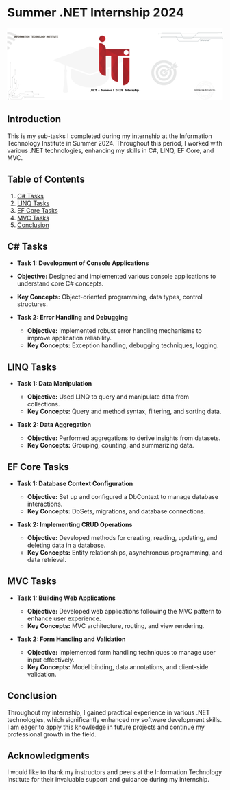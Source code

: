 # Summer .NET Internship 2024

![Internship Logo](https://github.com/JoeGitHubPro/ITI_Summer_2024/blob/main/Readme.png) <!-- Replace with the actual path to your image -->

## Introduction
This is my sub-tasks I completed during my internship at the Information Technology Institute in Summer 2024. Throughout this period, I worked with various .NET technologies, enhancing my skills in C#, LINQ, EF Core, and MVC.

## Table of Contents
1. [C# Tasks](#c-tasks)
2. [LINQ Tasks](#linq-tasks)
3. [EF Core Tasks](#ef-core-tasks)
4. [MVC Tasks](#mvc-tasks)
5. [Conclusion](#conclusion)

## C# Tasks
  - **Task 1: Development of Console Applications**
  - **Objective:** Designed and implemented various console applications to understand core C# concepts.
  - **Key Concepts:** Object-oriented programming, data types, control structures.

- **Task 2: Error Handling and Debugging**
  - **Objective:** Implemented robust error handling mechanisms to improve application reliability.
  - **Key Concepts:** Exception handling, debugging techniques, logging.

## LINQ Tasks
- **Task 1: Data Manipulation**
  - **Objective:** Used LINQ to query and manipulate data from collections.
  - **Key Concepts:** Query and method syntax, filtering, and sorting data.

- **Task 2: Data Aggregation**
  - **Objective:** Performed aggregations to derive insights from datasets.
  - **Key Concepts:** Grouping, counting, and summarizing data.

## EF Core Tasks
- **Task 1: Database Context Configuration**
  - **Objective:** Set up and configured a DbContext to manage database interactions.
  - **Key Concepts:** DbSets, migrations, and database connections.

- **Task 2: Implementing CRUD Operations**
  - **Objective:** Developed methods for creating, reading, updating, and deleting data in a database.
  - **Key Concepts:** Entity relationships, asynchronous programming, and data retrieval.

## MVC Tasks
- **Task 1: Building Web Applications**
  - **Objective:** Developed web applications following the MVC pattern to enhance user experience.
  - **Key Concepts:** MVC architecture, routing, and view rendering.

- **Task 2: Form Handling and Validation**
  - **Objective:** Implemented form handling techniques to manage user input effectively.
  - **Key Concepts:** Model binding, data annotations, and client-side validation.

## Conclusion
Throughout my internship, I gained practical experience in various .NET technologies, which significantly enhanced my software development skills. I am eager to apply this knowledge in future projects and continue my professional growth in the field.

## Acknowledgments
I would like to thank my instructors and peers at the Information Technology Institute for their invaluable support and guidance during my internship.
